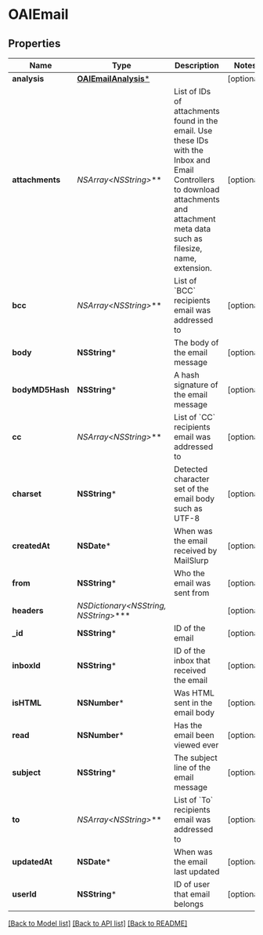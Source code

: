 # OAIEmail

## Properties
Name | Type | Description | Notes
------------ | ------------- | ------------- | -------------
**analysis** | [**OAIEmailAnalysis***](OAIEmailAnalysis.md) |  | [optional] 
**attachments** | **NSArray&lt;NSString*&gt;*** | List of IDs of attachments found in the email. Use these IDs with the Inbox and Email Controllers to download attachments and attachment meta data such as filesize, name, extension. | [optional] 
**bcc** | **NSArray&lt;NSString*&gt;*** | List of &#x60;BCC&#x60; recipients email was addressed to | [optional] 
**body** | **NSString*** | The body of the email message | [optional] 
**bodyMD5Hash** | **NSString*** | A hash signature of the email message | [optional] 
**cc** | **NSArray&lt;NSString*&gt;*** | List of &#x60;CC&#x60; recipients email was addressed to | [optional] 
**charset** | **NSString*** | Detected character set of the email body such as UTF-8 | [optional] 
**createdAt** | **NSDate*** | When was the email received by MailSlurp | [optional] 
**from** | **NSString*** | Who the email was sent from | [optional] 
**headers** | **NSDictionary&lt;NSString*, NSString*&gt;*** |  | [optional] 
**_id** | **NSString*** | ID of the email | [optional] 
**inboxId** | **NSString*** | ID of the inbox that received the email | [optional] 
**isHTML** | **NSNumber*** | Was HTML sent in the email body | [optional] 
**read** | **NSNumber*** | Has the email been viewed ever | [optional] 
**subject** | **NSString*** | The subject line of the email message | [optional] 
**to** | **NSArray&lt;NSString*&gt;*** | List of &#x60;To&#x60; recipients email was addressed to | [optional] 
**updatedAt** | **NSDate*** | When was the email last updated | [optional] 
**userId** | **NSString*** | ID of user that email belongs | [optional] 

[[Back to Model list]](../README.md#documentation-for-models) [[Back to API list]](../README.md#documentation-for-api-endpoints) [[Back to README]](../README.md)


